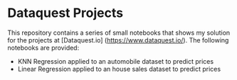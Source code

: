 # Dataquest Projects
This repository contains a series of small notebooks that shows my solution for the projects at [Dataquest.io] (https://www.dataquest.io/). The following notebooks are provided:

* KNN Regression applied to an automobile dataset to predict prices
* Linear Regression applied to an house sales dataset to predict prices
